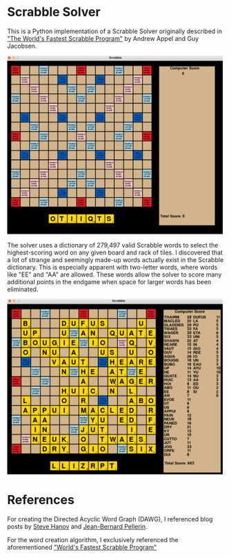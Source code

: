 # Scrabble Solver

This is a Python implementation of a Scrabble Solver originally described in ["The World's Fastest Scrabble Program"](https://www.cs.cmu.edu/afs/cs/academic/class/15451-s06/www/lectures/scrabble.pdf) by Andrew Appel and Guy Jacobsen.

<img src="images/pre_game.png" alt="drawing" width="500"/>

The solver uses a dictionary of 279,497 valid Scrabble words to select the highest-scoring word on any given board and rack of tiles. I discovered that a lot of strange and seemingly made-up words actually exist in the Scrabble dictionary. This is especially apparent with two-letter words, where words like "EE" and "AA" are allowed. These words allow the solver to score many additional points in the endgame when space for larger words has been eliminated. 

<img src="images/post_game.png" alt="drawing" width="500"/>


# References
For creating the Directed Acyclic Word Graph (DAWG), I referenced blog posts by [Steve Hanov](http://stevehanov.ca/blog/?id=115) and [Jean-Bernard Pellerin](https://jbp.dev/blog/dawg-basics.html).

For the word creation algorithm, I exclusively referenced the aforementioned ["World's Fastest Scrabble Program"](https://www.cs.cmu.edu/afs/cs/academic/class/15451-s06/www/lectures/scrabble.pdf)
